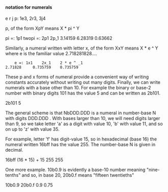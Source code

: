 #### notation for numerals ####
e r j p: 1e3, 2r3, 3j4

p, of the form XpY means X * pi ^ Y 

pi =: 1p1 	twopi =: 2p1 	2p_1
3.14159 	6.28319 	0.63662

Similarly, a numeral written with letter x, of the form XxY means X * e ^ Y where e is the familiar value 2.718281828....

    	e =: 1x1 	2x_1 	2 * e ^ _1
    2.71828 	0.735759 	0.735759

These p and x forms of numeral provide a convenient way of writing constants accurately without writing out many digits. Finally, we can write numerals with a base other than 10. For example the binary or base-2 number with binary digits 101 has the value 5 and can be written as 2b101.

   2b101 
5

The general scheme is that NbDDD.DDD is a numeral in number-base N with digits DDD.DDD . With bases larger than 10, we will need digits larger than 9, so we take letter 'a' as a digit with value 10, 'b' with value 11, and so on up to 'z' with value 35.

For example, letter 'f' has digit-value 15, so in hexadecimal (base 16) the numeral written 16bff has the value 255. The number-base N is given in decimal.

16bff 	(16 * 15) + 15
255 	255

One more example. 10b0.9 is evidently a base-10 number meaning "nine-tenths" and so, in base 20, 20b0.f means "fifteen twentieths"

   10b0.9 20b0.f
0.9 0.75